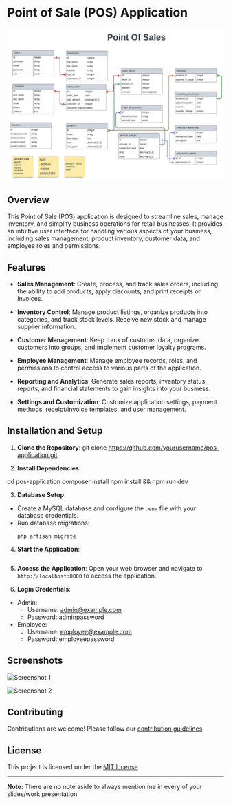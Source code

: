 # Point of Sale (POS) Application

![Database Schema](./public/db-schema.jpg)

## Overview

This Point of Sale (POS) application is designed to streamline sales, manage inventory, and simplify business operations for retail businesses. It provides an intuitive user interface for handling various aspects of your business, including sales management, product inventory, customer data, and employee roles and permissions.

## Features

- **Sales Management**: Create, process, and track sales orders, including the ability to add products, apply discounts, and print receipts or invoices.

- **Inventory Control**: Manage product listings, organize products into categories, and track stock levels. Receive new stock and manage supplier information.

- **Customer Management**: Keep track of customer data, organize customers into groups, and implement customer loyalty programs.

- **Employee Management**: Manage employee records, roles, and permissions to control access to various parts of the application.

- **Reporting and Analytics**: Generate sales reports, inventory status reports, and financial statements to gain insights into your business.

- **Settings and Customization**: Customize application settings, payment methods, receipt/invoice templates, and user management.

## Installation and Setup

1. **Clone the Repository**:
git clone https://github.com/yourusername/pos-application.git


2. **Install Dependencies**:

cd pos-application
composer install
npm install && npm run dev


3. **Database Setup**:
- Create a MySQL database and configure the `.env` file with your database credentials.
- Run database migrations:
  ```
  php artisan migrate
  ```

4. **Start the Application**:
```php artisan serve

```

5. **Access the Application**:
Open your web browser and navigate to `http://localhost:8000` to access the application.

6. **Login Credentials**:
- Admin:
  - Username: admin@example.com
  - Password: adminpassword
- Employee:
  - Username: employee@example.com
  - Password: employeepassword

## Screenshots

![Screenshot 1](./images/screenshot1.png)

![Screenshot 2](./images/screenshot2.png)

## Contributing

Contributions are welcome! Please follow our [contribution guidelines](CONTRIBUTING.md).

## License

This project is licensed under the [MIT License](LICENSE).

---

**Note:**
There are no note aside to always mention me in every of your slides/work presentation